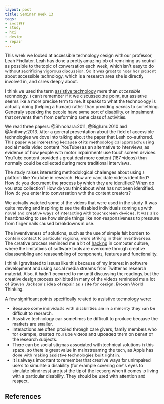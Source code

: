 ```yaml
---
layout: post
title: Seminar Week 13
tags:
- inst888
- study
- hci
- design
- repair
---
```


This week we looked at accessible technology design with our professor, Leah
Findlater. Leah has done a pretty amazing job of remaining as neutral as
possible to the topic of conversation each week, which isn't easy to do without
sacrificing vigorous discussion. So it was great to hear her present about 
accessible technology, which is a research area she is directly involved in, 
and cares deeply about.

I think we used the term [assistive technology] more 
than *accessible* technology. I can't remember if it we discussed the point, 
but assistive seems like a more precise term to me. It speaks to what the
technoology is actually doing (helping a human) rather than providing *access*
to something. Generally speaking the people have some sort of disability, 
or impairment that prevents them from performing some class of activities.

We read three papers: @Shinohara:2011, @Bigham:2010 and @Anthony:2013.
After a general presentation about the field of accessible technologies we dove
into talking about the paper that Leah co-authored. This paper was interesting
because of its methodological approach: using social media video content
(YouTube) as an alternative to interviews, as evidence of how people with 
motor impairments use touch screen devices. YouTube content provided a great
deal more content (187 videos) than normally could be collected during more
traditional interviews.

The study raises interesting methodological challenges about using a platform
like YouTube in research. How are candidate videos identified? How do you
document the process by which they are identified? When do you stop collection?
How do you think about what has not been identified. How do you enter into
conversation with the content creators? 

We actually watched some of the videos that were used in the study. It was quite
moving and inspiring to see the disabled individuals coming up with novel and
creative ways of interacting with touchscreen devices. It was also heartbreaking
to see how simple things like non-responsiveness to pressure from finger nails
caused breakdowns in use.

The inventiveness of solutions, such as the use of simple felt borders to
contain contact to particular regions, were striking in their inventiveness. The
creative process reminded me a bit of [hacking] in computer culture, where the
limitations of software tools are overcome through creative disassembling and
reassembling of components, features and functionality.

I think I gravitated to issues like this because of my interest in software
development and using social media streams from Twitter as research material. 
Also, it hadn't occurred to me until discussing the readings, but the creative
design process exhibited in many of the videos reminded me a lot of Steven
Jackson's idea of [repair] as a site for design: Broken World Thinking.

A few significant points specifically related to assistive technology were:

* Because some individuals with disabilities are in a minority they can be
  difficult to research.
* Assistive technology can sometimes be difficult to produce because the markets
  are smaller.
* Interactions are often proxied through care givers, family members who for
  example, created YouTube videos and uploaded them on behalf of the research 
  subjects.
* There can be social stigmas associated with technical solutions in this space,
  so there is great value in mainstreaming the tech, as Apple has done with
  making assistive technologies [built right in].
* It is always important to remember that creative ways for unimpaired users to
  simulate a disability (for example covering one's eyes to simulate blindness)
  are just the tip of the iceberg when it comes to living with a particular
  disability. They should be used with attention and respect.

[assistive technology]: https://en.wikipedia.org/wiki/Assistive_technology
[hacking]: https://en.wikipedia.org/wiki/Hacker_culture
[repair]: /tag/repair/
[built right in]: http://www.apple.com/accessibility/

## References



